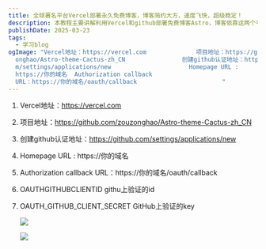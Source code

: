 ```yaml
---
title: 全球著名平台Vercel部署永久免费博客，博客简约大方，速度飞快，超级稳定！
description: 本教程主要讲解利用Vercel和github部署免费博客Astro，博客依靠这两个平台，速度、稳定性和安全性都得到了保障，非常值得一看的教程，不要错过！
publishDate: 2025-03-23
tags:
  - 学习blog
ogImage: "Vercel地址：https://vercel.com              项目地址：https://github.com/zouz\
  onghao/Astro-theme-Cactus-zh_CN                创建github认证地址：https://github.co\
  m/settings/applications/new                      Homepage URL :
  https://你的域名  Authorization callback
  URL：https://你的域名/oauth/callback                        "
---
```

1. Vercel地址：https://vercel.com              
2. 项目地址：https://github.com/zouzonghao/Astro-theme-Cactus-zh_CN 
3. 创建github认证地址：https://github.com/settings/applications/new 
4. Homepage URL : https://你的域名  
5. Authorization callback URL：https://你的域名/oauth/callback   
6. OAUTHGITHUBCLIENTID            githu上验证的id
7. OAUTH_GITHUB_CLIENT_SECRET            GitHub上验证的key

   ![](/assets/images/blog2.png)

   ![](/assets/images/bog1.png)
